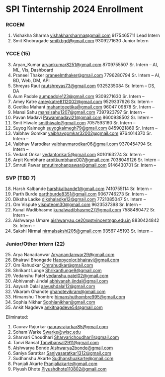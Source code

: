 # SPI Tinternship 2024 Enrollment
### RCOEM
1. Vishakha Sharma vishakharsharma@gmail.com 9175465711 Lead Intern
2. Smit Khobragade smitkbgd@gmail.com 9309271630 Junior Intern 

### YCCE (15) 
3. Aryan_Kumar aryankumar8251@gmail.com 8709755507 Sr. Intern – AI, ML, Vis, Dashboard
4. Praneel Thaker praneelmthaker@gmail.com 7796280794 Sr. Intern – AI, BD, Web, DM, API
5. Shreyas Raut rautshreyas73@gmail.com 9325235084 Sr. Intern – DS, DA
6. Aum Padole aumpadole123@gmail.com 9309271630 Sr. Intern –
7. Amey Katre ameykatre8112002@gmail.com 9529337926 Sr. Intern –
8. Geetika Mahant mahantgeetika@gmail.com 96047 09878 Sr. Intern –
9. Mansi Sahu mansisahu1207@gmail.com 7397923797 Sr. Intern –
10. Pavan Madavi Pawanmadavi21@gmail.com 8600938502 Sr. Intern –
11. Smit Hiwale smithiwale@gmail.com 7057593160 Sr. Intern –
12. Suyog Kalmegh suyogkalmegh79@gmail.com 8459021869 Sr. Intern –
13. Vaibhav Gomkar vaibhavgomkar32002@gmail.com 9764014370 Sr. Intern –
14. Vaibhav Marodkar vaibhavmarodkar06@gmail.com 9370454794 Sr. Intern –
15. Vedant Onkar vedantonkar5@gmail.com 8010163274 Sr. Intern –
16. Arpit Kumbhare arpitkumbhare007@gmail.com 7038049126 Sr. Intern –
17. Smruti Pawar smrutimohanpawar@gmail.com 9146430701 Sr. Intern – 

### SVP (TBD 7) 
18. Harsh Kalbande harshkalbande1@gmail.com 7410755114 Sr. Intern –
19. Parth Burde parthburde8351@gmail.com 9067746273 Sr. Intern –
20. Diksha Ladke dikshaladke12@gmail.com 7721085047 Sr. Intern –
21. Om Vispute visputeom30@gmail.com 9623537398 Sr. Intern –
22. Kunal Wadibhasme kunalwadibhasme27@gmail.com 7588480472 Sr. Intern –
23. Aishwarya Umare aishwaryau.ce20@stvincentngp.edu.in 8830424842 Sr. Intern –
24. Sakshi Nirmal nirmalsakshi205@gmail.com 93567 45193 Sr. Intern – 

### Junior/Other Intern (22)  
25. Arya Nanadanwar Aryanandanwar29@gmail.com
26. Bhairavi Bhongade Happycolor.bhairavi@gmail.com
27. Om Rahudkar Omrahudkar@gmail.com
28. Shrikant Lunge Shrikantlunge9@gmail.com
29. Vedanshu Patel vedanshu.patel02@gmail.com
30. Abhivansh Jindal abhivansh.jindal@gmail.com
31. Aayush Dalal aayushdalal12@gmail.com
32. Vikaram Ghanote ghanotevikram@gmail.com
33. Himanshu Thombre himanshuthombre995@gmail.com
34. Sophia Nikhar Sophianikhar@gmail.com
35. Ankit Nagdeve ankitnagdeve54@gmail.com

Eliminated:
1. Gaurav Rajurkar gauravrajurkar85@gmail.com
2. Soham Warke Swarke@wisc.edu
3. Sharvari Choudhari Sharvarichoudhari1@gmail.com
4. Tanvi Bansal Tanvibansal2911@gmail.com
5. Aishwarya Bonde Aishwarya2bonde@gmail.com
6. Saniya Saratkar Saniyasaratkar1312@gmail.com
7. Sudhanshu Akarte Sudhanshuakarte@gmail.com
8. Pranjali Akarte Pranjaliakarte@gmail.com
9. Piyush Dhote Piyushdhote110802@gmail.com
